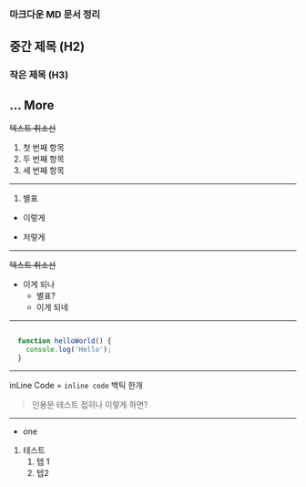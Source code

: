 ### 마크다운 MD 문서 정리

## 중간 제목 (H2)
### 작은 제목 (H3)
... More
---

~~텍스트 취소선~~ 
1. 첫 번째 항목
3.    두 번째 항목
4.    세 번째 항목 
---

1. 별표
  - 이렇게 
  * 저렇게
---

~~텍스트 취소선~~ 
+ 이게 되나 
  * 별표?
  - 이게 되네

---
```javascript

  function helloWorld() {
    console.log('Hello');
  }
```
---
inLine Code = `inline code` 백틱 한개

> 인용문 
  테스트 접히나
> 이렇게 하면?
--- 
- one
1. 테스트 
   1. 텝 1
   2. 텝2


